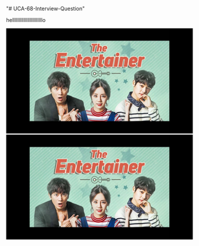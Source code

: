 "# UCA-68-Interview-Question"

hellllllllllllllllllllllllo

<img src="GARY - Tantara Feat. MIWOO - Ost Entertainer [ Rom_Eng Lyrics ] (BQ).jpg" alt="">

<img src="GARY - Tantara Feat. MIWOO - Ost Entertainer [ Rom_Eng Lyrics ] (BQ).jpg" alt="">
